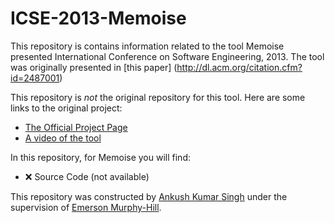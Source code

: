 # ICSE-2013-Memoise
This repository is contains information related to the tool Memoise presented International Conference on Software Engineering, 2013. The tool was originally presented in [this paper] (http://dl.acm.org/citation.cfm?id=2487001)

This repository is *not* the original repository for this tool. Here are some links to the original project:

  * [The Official Project Page](http://cs.txstate.edu/~g_y10/memoise)
  * [A video of the tool](https://www.youtube.com/watch?v=ppfYOB0Z2vY)

In this repository, for Memoise you will find:

  * :x: Source Code (not available)</li>

This repository was constructed by [Ankush Kumar Singh](https://github.com/asingh21) under the supervision of [Emerson Murphy-Hill](https://github.com/CaptainEmerson).

